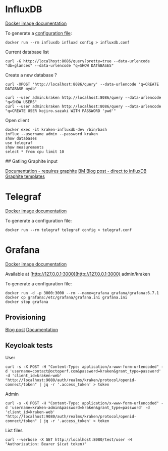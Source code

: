 # InfluxDB

[Docker image documentation](https://docs.docker.com/samples/library/influxdb/#configuration)

To generate a [configuration file](https://docs.influxdata.com/influxdb/v1.6/administration/config/#configuration-overview):

```
docker run --rm influxdb influxd config > influxdb.conf
```

Current database list

```
curl -G http://localhost:8086/query?pretty=true --data-urlencode "db=glances" --data-urlencode "q=SHOW DATABASES"
```

Create a new database ?

```
curl -XPOST 'http://localhost:8086/query' --data-urlencode 'q=CREATE DATABASE mydb'
```

```
curl --user admin:kraken http://localhost:8086/query --data-urlencode "q=SHOW USERS"
curl --user admin:kraken http://localhost:8086/query --data-urlencode "q=CREATE USER kojiro.sazaki WITH PASSWORD 'pwd'"

```

Open client

```
docker exec -it kraken-influxdb-dev /bin/bash
influx --username admin --password kraken
show databases
use telegraf
show measurements
select * from cpu limit 10
```

## Gatling Graphite input

[Documentation - requires graphite](https://gatling.io/docs/3.0/realtime_monitoring/)
[BM Blog post - direct to influxDB](https://www.blazemeter.com/blog/gatling-tests-monitoring-with-grafana-and-influxdb)
[Graphite templates](https://github.com/influxdata/influxdb/blob/master/services/graphite/README.md)

# Telegraf

[Docker image documentation](https://docs.docker.com/samples/library/telegraf/)

To generate a configuration file:

```
docker run --rm telegraf telegraf config > telegraf.conf
```

# Grafana

[Docker image documentation](http://docs.grafana.org/installation/docker/)

Available at [http://127.0.0.1:3000](http://127.0.0.1:3000) admin/kraken

To generate a configuration file:

```
docker run -d -p 3000:3000 --rm --name=grafana grafana/grafana:6.7.1
docker cp grafana:/etc/grafana/grafana.ini grafana.ini
docker stop grafana
```

## Provisioning
[Blog post](https://ops.tips/blog/initialize-grafana-with-preconfigured-dashboards/#configuring-grafana)
[Documentation](http://docs.grafana.org/administration/provisioning/)


## Keycloak tests


User
```
curl -s -X POST -H "Content-Type: application/x-www-form-urlencoded" -d 'username=contact@octoperf.com&password=kraken&grant_type=password' -d 'client_id=kraken-web' "http://localhost:9080/auth/realms/kraken/protocol/openid-connect/token" | jq -r '.access_token' > token
```

Admin
```
curl -s -X POST -H "Content-Type: application/x-www-form-urlencoded" -d 'username=kraken-admin&password=kraken&grant_type=password' -d 'client_id=kraken-web' "http://localhost:9080/auth/realms/kraken/protocol/openid-connect/token" | jq -r '.access_token' > token
```

List files
```
curl --verbose -X GET http://localhost:8080/test/user -H "Authorization: Bearer $(cat token)"
```